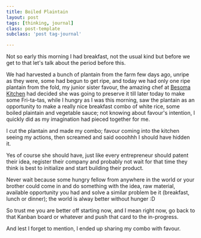 ```yaml
---
title: Boiled Plaintain
layout: post
tags: [thinking, journal]
class: post-template
subclass: 'post tag-journal'

---
```



Not so early this morning I had breakfast, not the usual kind but before we get to that let's talk about the period before this. 

We had harvested a bunch of plantain from the farm few days ago, unripe as they were, some had begun to get ripe, and today we had only one ripe plantain from the fold, my junior sister favour, the amazing chef at [Besoma Kitchen](https://web.facebook.com/besoma-kitchen) had decided she was going to preserve it till later today to make some Fri-ta-tas, while I hungry as I was this morning, saw the plantain as an opportunity to make a really nice breakfast combo of white rice, some boiled plaintain and vegetable sauce; not knowing about favour's intention, I quickly did as my imagination had pieced together for me.

I cut the plantain and made my combo; favour coming into the kitchen seeing my actions, then screamed and said oooohhh I should have hidden it. 


Yes of course she should have, just like every entrepreneur should patent their idea, register their company and probably not wait for that time they think is best to initialize and start building their product. 

Never wait because some hungry fellow from anywhere in the world or your brother could come in and do something with the idea, raw material, available opportunity you had and solve a similar problem be it (breakfast, lunch or dinner); the world is alway better without hunger :D


So trust me you are better off starting now, and I mean right now, go back to that Kanban board or whatever and push that card to the in-progress. 

And lest I forget to mention, I ended up sharing my combo with favour.





